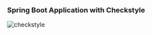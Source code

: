 ### Spring Boot Application with Checkstyle

![checkstyle](https://github.com/Pawnhouse/checkstyle-for-spring-boot/actions/workflows/checkstyle.yml/badge.svg)